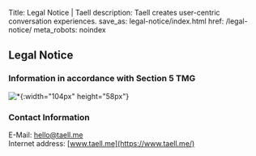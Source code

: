 Title: Legal Notice | Taell
description: Taell creates user-centric conversation experiences.
save_as: legal-notice/index.html
href: /legal-notice/
meta_robots: noindex

## Legal Notice

### Information in accordance with Section 5 TMG
![*](/theme/images/nfgnfdhfdhdfh.svg){:width="104px" height="58px"}


### Contact Information
E-Mail: [hello@taell.me](mailto:hello@taell.me)  
Internet address: [www.taell.me](https://www.taell.me/)
